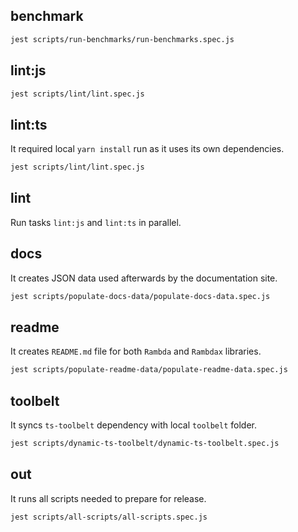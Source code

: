 ## benchmark

```bash
jest scripts/run-benchmarks/run-benchmarks.spec.js
```

## lint:js

```bash
jest scripts/lint/lint.spec.js
```

## lint:ts

It required local `yarn install` run as it uses its own dependencies.

```bash
jest scripts/lint/lint.spec.js
```

## lint

Run tasks `lint:js` and `lint:ts` in parallel.

## docs

It creates JSON data used afterwards by the documentation site.

```bash
jest scripts/populate-docs-data/populate-docs-data.spec.js
```

## readme

It creates `README.md` file for both `Rambda` and `Rambdax` libraries.

```bash
jest scripts/populate-readme-data/populate-readme-data.spec.js
```

## toolbelt

It syncs `ts-toolbelt` dependency with local `toolbelt` folder.

```bash
jest scripts/dynamic-ts-toolbelt/dynamic-ts-toolbelt.spec.js
```

## out

It runs all scripts needed to prepare for release.

```bash
jest scripts/all-scripts/all-scripts.spec.js
```
